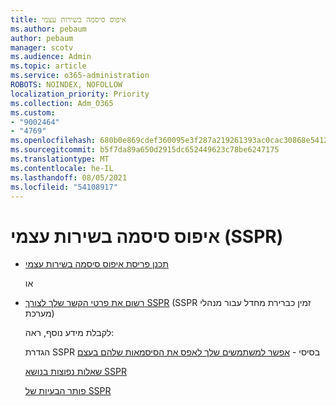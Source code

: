 ```yaml
---
title: איפוס סיסמה בשירות עצמי
ms.author: pebaum
author: pebaum
manager: scotv
ms.audience: Admin
ms.topic: article
ms.service: o365-administration
ROBOTS: NOINDEX, NOFOLLOW
localization_priority: Priority
ms.collection: Adm_O365
ms.custom:
- "9002464"
- "4769"
ms.openlocfilehash: 680b0e869cdef360095e3f287a219261393ac0cac30868e541219de3485f0921
ms.sourcegitcommit: b5f7da89a650d2915dc652449623c78be6247175
ms.translationtype: MT
ms.contentlocale: he-IL
ms.lasthandoff: 08/05/2021
ms.locfileid: "54108917"
---
```

# <a name="self-service-password-reset-sspr"></a>איפוס סיסמה בשירות עצמי (SSPR)

- [תכנן פריסת איפוס סיסמה בשירות עצמי](https://go.microsoft.com/fwlink/?linkid=2142944)  

    או
- [רשום את פרטי הקשר שלך לצורך SSPR](https://mysignins.microsoft.com/security-info) ‏(SSPR זמין כברירת מחדל עבור מנהלי מערכת)

    לקבלת מידע נוסף, ראה:

    הגדרת SSPR בסיסי - [אפשר למשתמשים שלך לאפס את הסיסמאות שלהם בעצם](/microsoft-365/admin/add-users/let-users-reset-passwords)

    [שאלות נפוצות בנושא SSPR](/azure/active-directory/authentication/active-directory-passwords-faq)

    [פותר הבעיות של SSPR](/azure/active-directory/authentication/active-directory-passwords-troubleshoot)
